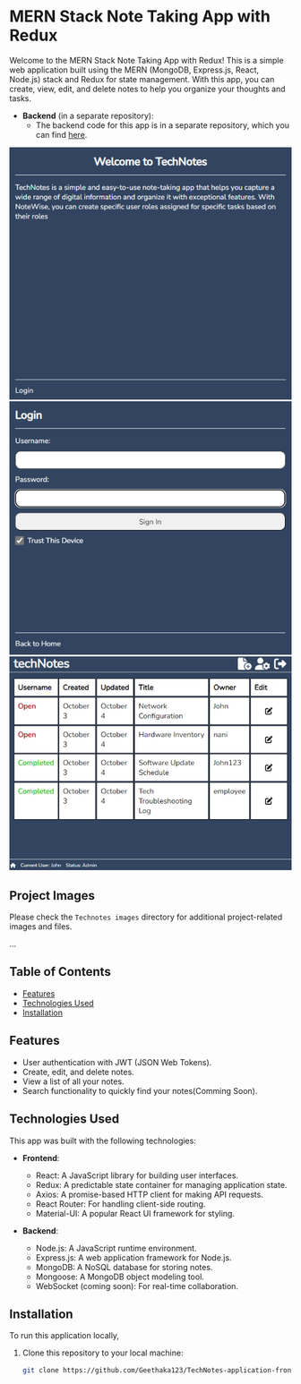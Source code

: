 # MERN Stack Note Taking App with Redux

Welcome to the MERN Stack Note Taking App with Redux! This is a simple web application built using the MERN (MongoDB, Express.js, React, Node.js) stack and Redux for state management. With this app, you can create, view, edit, and delete notes to help you organize your thoughts and tasks.

- **Backend** (in a separate repository):
  - The backend code for this app is in a separate repository, which you can find [here](https://github.com/Geethaka123/TechNotes-application-backend).
 
![Project Image](Technotes%20images/1.png)
![Project Image](Technotes%20images/2.png)
![Project Image](Technotes%20images/6.png)


## Project Images

Please check the `Technotes images` directory for additional project-related images and files.

...


## Table of Contents
- [Features](#features)
- [Technologies Used](#technologies-used)
- [Installation](#installation)

## Features

- User authentication with JWT (JSON Web Tokens).
- Create, edit, and delete notes.
- View a list of all your notes.
- Search functionality to quickly find your notes(Comming Soon).

## Technologies Used

This app was built with the following technologies:

- **Frontend**:
  - React: A JavaScript library for building user interfaces.
  - Redux: A predictable state container for managing application state.
  - Axios: A promise-based HTTP client for making API requests.
  - React Router: For handling client-side routing.
  - Material-UI: A popular React UI framework for styling.
  
- **Backend**:
  - Node.js: A JavaScript runtime environment.
  - Express.js: A web application framework for Node.js.
  - MongoDB: A NoSQL database for storing notes.
  - Mongoose: A MongoDB object modeling tool.
  - WebSocket (coming soon): For real-time collaboration.

## Installation

To run this application locally, 

1. Clone this repository to your local machine:

   ```bash
   git clone https://github.com/Geethaka123/TechNotes-application-frontend.git
